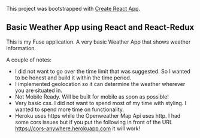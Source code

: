 This project was bootstrapped with [Create React App](https://github.com/facebook/create-react-app).

## Basic Weather App using React and React-Redux

This is my Fuse application. A very basic Weather App that shows weather information.

A couple of notes:

- I did not want to go over the time limit that was suggested. So I wanted to be honest and build it within the time period.
- I implemented geolocation so it can determine the weather wherever you are situated in.
- Not Mobile Ready. Will be built for mobile as soon as possible!
- Very basic css. I did not want to spend most of my time with styling. I wanted to spend more time on functionality.
- Heroku uses https while the Openweather Map Api uses http. I had some cors issues but if you put the following in front of the URL 
  https://cors-anywhere.herokuapp.com it will work!

